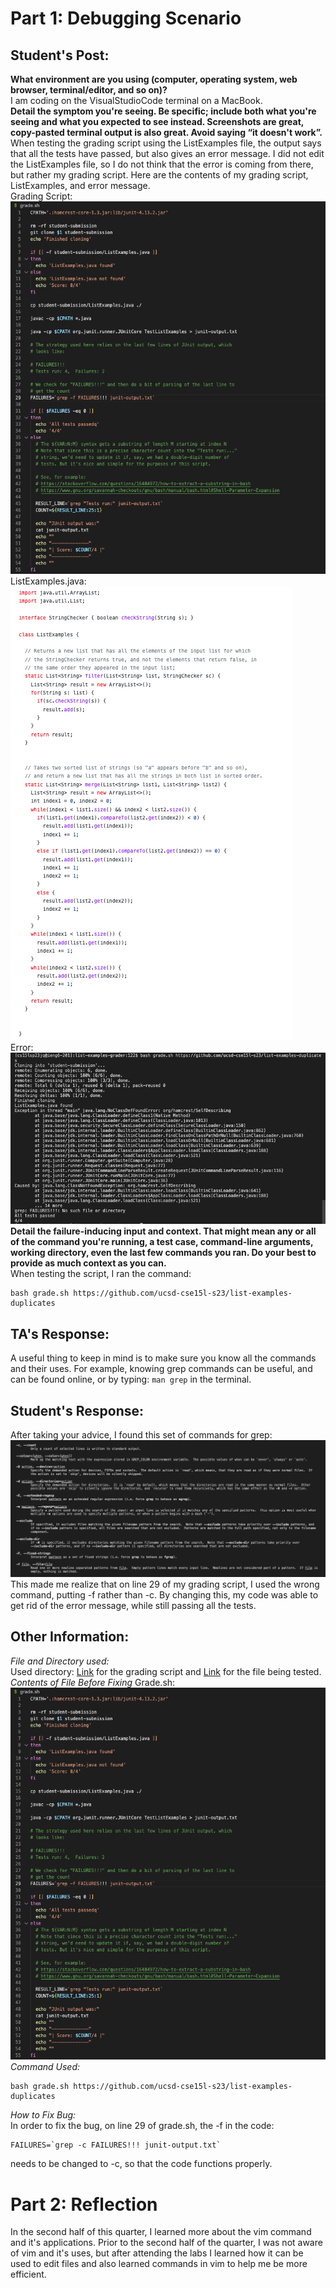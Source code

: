 # Part 1: Debugging Scenario
## Student's Post:   
**What environment are you using (computer, operating system, web browser, terminal/editor, and so on)?**   
I am coding on the VisualStudioCode terminal on a MacBook.   
**Detail the symptom you're seeing. Be specific; include both what you're seeing and what you expected to see instead. Screenshots are great, copy-pasted terminal output is also great. Avoid saying “it doesn't work”.**   
When testing the grading script using the ListExamples file, the output says that all the tests have passed, but also gives an error message. I did not edit the ListExamples file, so I do not think that the error is coming from there, but rather my grading script. Here are the contents of my grading script, ListExamples, and error message.   
Grading Script:   
![Image](Grader_Code.png)   
ListExamples.java:   
![Image](List_Examples_Code.png)   
Error:   
![Image](Error.png)   
**Detail the failure-inducing input and context. That might mean any or all of the command you're running, a test case, command-line arguments, working directory, even the last few commands you ran. Do your best to provide as much context as you can.**   
When testing the script, I ran the command:   
```
bash grade.sh https://github.com/ucsd-cse15l-s23/list-examples-duplicates
```
   
## TA's Response:   
A useful thing to keep in mind is to make sure you know all the commands and their uses. For example, knowing grep commands can be useful, and can be found online, or by typing: ```man grep``` in the terminal.   
## Student's Response:   
After taking your advice, I found this set of commands for grep:   
![Image](grep_commands.png)   
This made me realize that on line 29 of my grading script, I used the wrong command, putting -f rather than -c. By changing this, my code was able to get rid of the error message, while still passing all the tests.   
## Other Information:   
*File and Directory used:*   
Used directory: [Link]([https://https://github.com/jordan35chang/list-examples-grader-2](https://github.com/jordan35chang/list-examples-grader-2)) for the grading script and [Link](https://github.com/ucsd-cse15l-s23/list-examples-duplicates) for the file being tested.   
*Contents of File Before Fixing*
Grade.sh:   
![Image](Grader_Code.png)   
*Command Used:*   
```
bash grade.sh https://github.com/ucsd-cse15l-s23/list-examples-duplicates
```
*How to Fix Bug:*   
In order to fix the bug, on line 29 of grade.sh, the -f in the code:   
```
FAILURES=`grep -c FAILURES!!! junit-output.txt`
```
needs to be changed to -c, so that the code functions properly.   
   
# Part 2: Reflection
In the second half of this quarter, I learned more about the vim command and it's applications. Prior to the second half of the quarter, I was not aware of vim and it's uses, but after attending the labs I learned how it can be used to edit files and also learned commands in vim to help me be more efficient.
